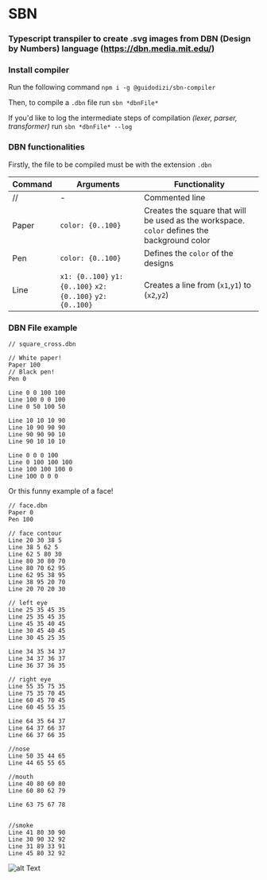 # SBN

### Typescript transpiler to create .svg images from DBN (Design by Numbers) language (https://dbn.media.mit.edu/)

### Install compiler

Run the following command `npm i -g @guidodizi/sbn-compiler`

Then, to compile a `.dbn` file run `sbn *dbnFile*`

If you'd like to log the intermediate steps of compilation _(lexer, parser, transformer)_ run `sbn *dbnFile* --log`

### DBN functionalities

Firstly, the file to be compiled must be with the extension `.dbn`

| Command | Arguments                                                   | Functionality                                                                               |
| ------- | ----------------------------------------------------------- | ------------------------------------------------------------------------------------------- |
| //      | -                                                           | Commented line                                                                              |
| Paper   | `color: {0..100}`                                           | Creates the square that will be used as the workspace. `color` defines the background color |
| Pen     | `color: {0..100}`                                           | Defines the `color` of the designs                                                          |
| Line    | `x1: {0..100}` `y1: {0..100}` `x2: {0..100}` `y2: {0..100}` | Creates a line from (`x1`,`y1`) to (`x2`,`y2`)                                              |

### DBN File example

```
// square_cross.dbn

// White paper!
Paper 100
// Black pen!
Pen 0

Line 0 0 100 100
Line 100 0 0 100
Line 0 50 100 50

Line 10 10 10 90
Line 10 90 90 90
Line 90 90 90 10
Line 90 10 10 10

Line 0 0 0 100
Line 0 100 100 100
Line 100 100 100 0
Line 100 0 0 0
```

Or this funny example of a face!
```
// face.dbn
Paper 0
Pen 100

// face contour
Line 20 30 38 5
Line 38 5 62 5
Line 62 5 80 30
Line 80 30 80 70
Line 80 70 62 95
Line 62 95 38 95
Line 38 95 20 70
Line 20 70 20 30

// left eye
Line 25 35 45 35 
Line 25 35 45 35 
Line 45 35 40 45
Line 30 45 40 45 
Line 30 45 25 35 

Line 34 35 34 37
Line 34 37 36 37
Line 36 37 36 35

// right eye
Line 55 35 75 35 
Line 75 35 70 45 
Line 60 45 70 45 
Line 60 45 55 35 

Line 64 35 64 37
Line 64 37 66 37
Line 66 37 66 35

//nose
Line 50 35 44 65
Line 44 65 55 65

//mouth
Line 40 80 60 80
Line 60 80 62 79

Line 63 75 67 78


//smoke
Line 41 80 30 90
Line 30 90 32 92
Line 31 89 33 91
Line 45 80 32 92
```

![alt Text][img]

[img]: http://i.imgur.com/JtjnONV.png "face dbn file"
